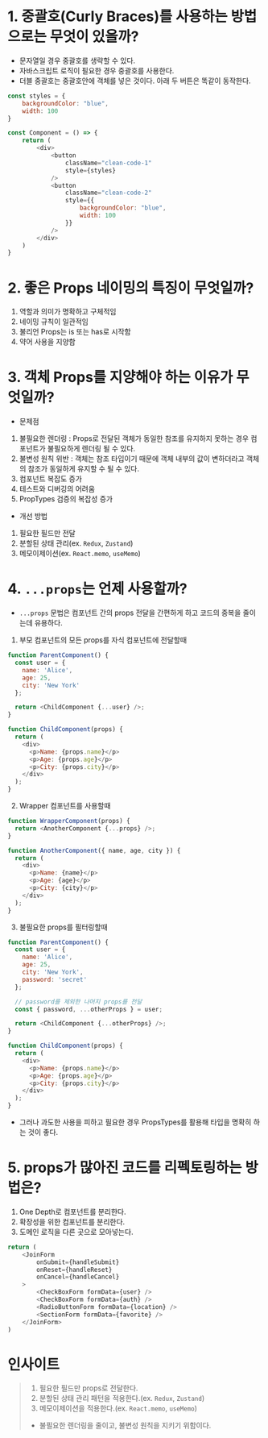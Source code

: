 # 1. 중괄호(Curly Braces)를 사용하는 방법으로는 무엇이 있을까?

- 문자열일 경우 중괄호를 생략할 수 있다.
- 자바스크립트 로직이 필요한 경우 중괄호를 사용한다.
- 더블 중괄호는 중괄호안에 객체를 넣은 것이다. 아래 두 버튼은 똑같이 동작한다.

```js
const styles = {
    backgroundColor: "blue",
    width: 100
}

const Component = () => {
    return (
        <div>
            <button
                className="clean-code-1"
                style={styles}
            />
            <button
                className="clean-code-2"
                style={{
                    backgroundColor: "blue",
                    width: 100
                }}
            />
        </div>
    )
}
```

# 2. 좋은 Props 네이밍의 특징이 무엇일까?

1. 역할과 의미가 명확하고 구체적임
2. 네이밍 규칙이 일관적임
3. 불리언 Props는 is 또는 has로 시작함
4. 약어 사용을 지양함

# 3. 객체 Props를 지양해야 하는 이유가 무엇일까?

- 문제점
1. 불필요한 렌더링 : Props로 전달된 객체가 동일한 참조를 유지하지 못하는 경우 컴포넌트가 불필요하게 렌더링 될 수 있다.
2. 불변성 원칙 위반 : 객체는 참조 타입이기 때문에 객체 내부의 값이 변하더라고 객체의 참조가 동일하게 유지할 수 될 수 있다.
3. 컴포넌트 복잡도 증가
4. 테스트와 디버깅의 어려움
5. PropTypes 검증의 복잡성 증가

- 개선 방법
1. 필요한 필드만 전달
2. 분할된 상태 관리(ex. `Redux`, `Zustand`)
3. 메모이제이션(ex. `React.memo`, `useMemo`)


# 4. `...props`는 언제 사용할까?

- `...props` 문법은 컴포넌트 간의 props 전달을 간편하게 하고 코드의 중복을 줄이는데 유용하다.

1. 부모 컴포넌트의 모든 props를 자식 컴포넌트에 전달할때

```js
function ParentComponent() {
  const user = {
    name: 'Alice',
    age: 25,
    city: 'New York'
  };

  return <ChildComponent {...user} />;
}

function ChildComponent(props) {
  return (
    <div>
      <p>Name: {props.name}</p>
      <p>Age: {props.age}</p>
      <p>City: {props.city}</p>
    </div>
  );
}

```

2. Wrapper 컴포넌트를 사용할때

```js
function WrapperComponent(props) {
  return <AnotherComponent {...props} />;
}

function AnotherComponent({ name, age, city }) {
  return (
    <div>
      <p>Name: {name}</p>
      <p>Age: {age}</p>
      <p>City: {city}</p>
    </div>
  );
}

```

3. 불필요한 props를 필터링할때

```js
function ParentComponent() {
  const user = {
    name: 'Alice',
    age: 25,
    city: 'New York',
    password: 'secret'
  };

  // password를 제외한 나머지 props를 전달
  const { password, ...otherProps } = user;

  return <ChildComponent {...otherProps} />;
}

function ChildComponent(props) {
  return (
    <div>
      <p>Name: {props.name}</p>
      <p>Age: {props.age}</p>
      <p>City: {props.city}</p>
    </div>
  );
}
```

- 그러나 과도한 사용을 피하고 필요한 경우 PropsTypes를 활용해 타입을 명확히 하는 것이 좋다.

# 5. props가 많아진 코드를 리펙토링하는 방법은?

1. One Depth로 컴포넌트를 분리한다.
2. 확장성을 위한 컴포넌트를 분리한다.
3. 도메인 로직을 다른 곳으로 모아넣는다.

```js
return (
    <JoinForm 
        onSubmit={handleSubmit}
        onReset={handleReset}
        onCancel={handleCancel}
    >
        <CheckBoxForm formData={user} />
        <CheckBoxForm formData={auth} />
        <RadioButtonForm formData={location} />
        <SectionForm formData={favorite} />
    </JoinForm>
)
```

# 인사이트

> 1. 필요한 필드만 props로 전달한다.
> 2. 분할된 상태 관리 패턴을 적용한다.(ex. `Redux`, `Zustand`)
> 3. 메모이제이션을 적용한다.(ex. `React.memo`, `useMemo`)
> - 불필요한 렌더링을 줄이고, 불변성 원칙을 지키기 위함이다.